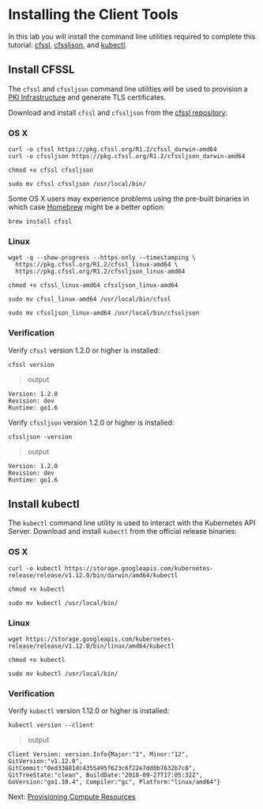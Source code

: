 # Installing the Client Tools

In this lab you will install the command line utilities required to complete this tutorial: [cfssl](https://github.com/cloudflare/cfssl), [cfssljson](https://github.com/cloudflare/cfssl), and [kubectl](https://kubernetes.io/docs/tasks/tools/install-kubectl).


## Install CFSSL

The `cfssl` and `cfssljson` command line utilities will be used to provision a [PKI Infrastructure](https://en.wikipedia.org/wiki/Public_key_infrastructure) and generate TLS certificates.

Download and install `cfssl` and `cfssljson` from the [cfssl repository](https://pkg.cfssl.org):

### OS X

```
curl -o cfssl https://pkg.cfssl.org/R1.2/cfssl_darwin-amd64
curl -o cfssljson https://pkg.cfssl.org/R1.2/cfssljson_darwin-amd64
```

```
chmod +x cfssl cfssljson
```

```
sudo mv cfssl cfssljson /usr/local/bin/
```

Some OS X users may experience problems using the pre-built binaries in which case [Homebrew](https://brew.sh) might be a better option:

```
brew install cfssl
```

### Linux

```
wget -q --show-progress --https-only --timestamping \
  https://pkg.cfssl.org/R1.2/cfssl_linux-amd64 \
  https://pkg.cfssl.org/R1.2/cfssljson_linux-amd64
```

```
chmod +x cfssl_linux-amd64 cfssljson_linux-amd64
```

```
sudo mv cfssl_linux-amd64 /usr/local/bin/cfssl
```

```
sudo mv cfssljson_linux-amd64 /usr/local/bin/cfssljson
```

### Verification

Verify `cfssl` version 1.2.0 or higher is installed:

```
cfssl version
```

> output

```
Version: 1.2.0
Revision: dev
Runtime: go1.6
```

Verify `cfssljson` version 1.2.0 or higher is installed:

```
cfssljson -version
```

> output

```
Version: 1.2.0
Revision: dev
Runtime: go1.6
```

## Install kubectl

The `kubectl` command line utility is used to interact with the Kubernetes API Server. Download and install `kubectl` from the official release binaries:

### OS X

```
curl -o kubectl https://storage.googleapis.com/kubernetes-release/release/v1.12.0/bin/darwin/amd64/kubectl
```

```
chmod +x kubectl
```

```
sudo mv kubectl /usr/local/bin/
```

### Linux

```
wget https://storage.googleapis.com/kubernetes-release/release/v1.12.0/bin/linux/amd64/kubectl
```

```
chmod +x kubectl
```

```
sudo mv kubectl /usr/local/bin/
```

### Verification

Verify `kubectl` version 1.12.0 or higher is installed:

```
kubectl version --client
```

> output

```
Client Version: version.Info{Major:"1", Minor:"12", GitVersion:"v1.12.0", GitCommit:"0ed33881dc4355495f623c6f22e7dd0b7632b7c0", GitTreeState:"clean", BuildDate:"2018-09-27T17:05:32Z", GoVersion:"go1.10.4", Compiler:"gc", Platform:"linux/amd64"}
```

Next: [Provisioning Compute Resources](03-compute-resources.md)

